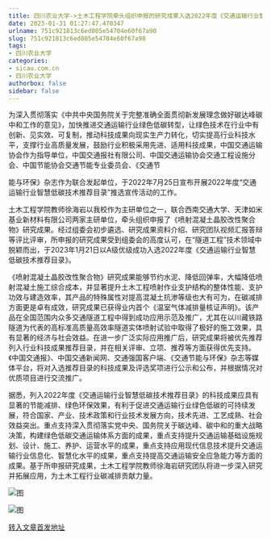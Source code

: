 ```yaml
---
title: 四川农业大学->土木工程学院牵头组织申报的研究成果入选2022年度《交通运输行业智慧低碳技术推荐目录》 | sicau.com.cn
date: 2023-01-31 01:27:47.470347
urlname: 751c921813c6ed805e54704e60f67a90
slug: 751c921813c6ed805e54704e60f67a90
tags: 
- 四川农业大学
categories:
- sicau.com.cn
- 四川农业大学
authorbox: false
sidebar: false
---
```

为深入贯彻落实《中共中央国务院关于完整准确全面贯彻新发展理念做好碳达峰碳中和工作的意见》，加快推进交通运输行业绿色低碳转型，让绿色技术在行业中有创新、见实效、可复制，推动科技成果向现实生产力转化，切实提高行业科技水平，支撑行业高质量发展，鼓励行业积极采用先进、适用科技成果，中国交通运输协会作为指导单位，中国交通报社有限公司、中国交通运输协会交通工程设施分会、中国节能协会交通节能专业委员会、《交通节
<!--more-->
能与环保》杂志作为联合发起单位，于2022年7月25日宣布开展2022年度“交通运输行业智慧低碳技术推荐目录”推选宣传活动的工作。

土木工程学院教师徐海岩以我校作为主研单位之一，联合西南交通大学、天津如米基业新材料有限公司两家主研单位，牵头组织申报了《喷射混凝土晶胶改性聚合物》研究成果。经过组委会初步遴选、研究成果资料介绍、研究团队视频汇报答辩等评比评审，所申报的研究成果受到组委会的高度认可，在“隧道工程”技术领域中脱颖而出，于2023年1月21日以A级优级成功入选2022年度《交通运输行业智慧低碳技术推荐目录》。

《喷射混凝土晶胶改性聚合物》研究成果能够节约水泥、降低回弹率，大幅降低喷射混凝土施工综合成本，并显著提升土木工程喷射作业支护结构的整体性能、支护功效与建造效率，其产品的特殊属性对提高混凝土抗渗等级也大有可为，在碳减排方面更是卓有成效，研究成果已获得业内首个《温室气体减排量核证声明》。该产品在全国范围内众多交通隧道工程中得到成功应用示范及推广，尤其在以川藏铁路隧道为代表的高标准高质量高效率隧道实体喷射试验中取得了极好的施工效果，具有显著的经济与社会效益。在进一步广泛实际应用推广后，研究成果将被优先推荐列入行业科技成果推荐目录，并在相关评审、立项、推荐等方面获得优先支持。《中国交通报》、中国交通新闻网、交通强国客户端、《交通节能与环保》杂志等媒体平台，将对入选推荐目录的科技成果及评选奖项进行公示和公布，并根据情况对优质项目进行交流推广。

据悉，列入2022年度《交通运输行业智慧低碳技术推荐目录》的科技成果应具有显著的节能减排、绿色环保效果，有利于促进交通运输行业绿色低碳的可持续发展，符合国家、产业、技术政策和行业技术发展方向，技术先进、工艺成熟、社会效益突出。重点支持深入贯彻落实党中央、国务院关于碳达峰、碳中和的重大战略决策，构建绿色低碳交通运输体系方面的成果，重点支持提升交通运输基础设施规划、设计、施工、养护、运营水平的成果，重点支持应用现代信息技术提升交通运输行业信息化、智慧化水平的成果，重点支持提高交通运输安全应急能力等方面的成果。基于所申报研究成果，土木工程学院教师徐海岩研究团队将进一步深入研究并拓展应用，为土木工程行业碳减排贡献力量。

![图](https://news.sicau.edu.cn/__local/3/71/53/74406360A3F09ED952C70D890AF_BAADD104_76CCB.png)

![图](https://news.sicau.edu.cn/__local/D/7A/BC/474F265FDE6A22A7EB28FAD70D7_B951482F_25573.jpg)

[转入文章首发地址](https://news.sicau.edu.cn/info/1078/70913.htm)